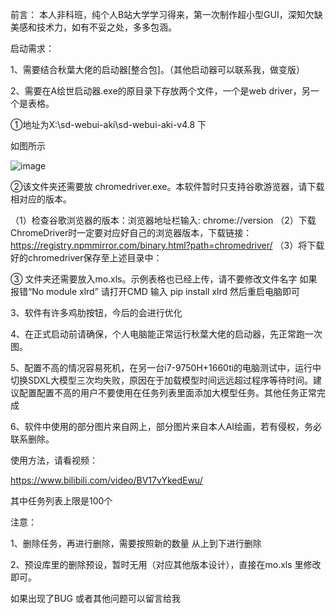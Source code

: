 前言：
本人非科班，纯个人B站大学学习得来，第一次制作超小型GUI，深知欠缺美感和技术力，如有不妥之处，多多包涵。

启动需求：

1、需要结合秋葉大佬的启动器[整合包]。（其他启动器可以联系我，做变版）

2、需要在A绘世启动器.exe的原目录下存放两个文件，一个是web driver，另一个是表格。

①地址为X:\sd-webui-aki\sd-webui-aki-v4.8 下

如图所示



![image](https://github.com/user-attachments/assets/8eec0c14-2bc3-47fe-89a3-4ba1f75a523d)


②该文件夹还需要放 chromedriver.exe。本软件暂时只支持谷歌游览器，请下载相对应的版本。


（1）检查谷歌浏览器的版本：浏览器地址栏输入: chrome://version
（2）下载ChromeDriver时一定要对应好自己的浏览器版本，下载链接：https://registry.npmmirror.com/binary.html?path=chromedriver/ 
（3）将下载好的chromedriver保存至上述目录中：

③ 文件夹还需要放入mo.xls。示例表格也已经上传，请不要修改文件名字 如果报错“No module xlrd” 请打开CMD 输入 pip install xlrd 然后重启电脑即可

3、软件有许多鸡肋按钮，今后的会进行优化


4、在正式启动前请确保，个人电脑能正常运行秋葉大佬的启动器，先正常跑一次图。


5、配置不高的情况容易死机，在另一台i7-9750H+1660ti的电脑测试中，运行中切换SDXL大模型三次均失败，原因在于加载模型时间远远超过程序等待时间。建议配置配置不高的用户不要使用在任务列表里面添加大模型任务。其他任务正常完成


6、软件中使用的部分图片来自网上，部分图片来自本人AI绘画，若有侵权，务必联系删除。

使用方法，请看视频：

https://www.bilibili.com/video/BV17vYkedEwu/




其中任务列表上限是100个

注意：

1、删除任务，再进行删除，需要按照新的数量 从上到下进行删除

2、预设库里的删除预设，暂时无用（对应其他版本设计），直接在mo.xls 里修改即可。

如果出现了BUG 或者其他问题可以留言给我
